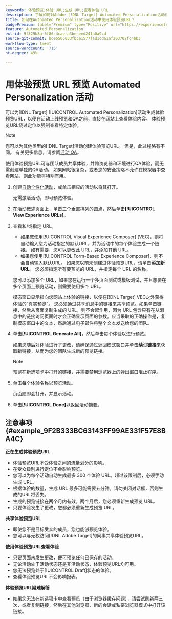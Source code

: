 ```yaml
---
keywords: 体验预览;体验 URL;生成 URL;查看体验 URL
description: 了解如何对Adobe [!DNL Target] Automated Personalization活动使用体验预览URL，以在活动上线之前直接查看您网站上的体验内容。
title: 如何在Automated Personalization活动中使用体验预览URL？
badgePremium: label="Premium" type="Positive" url="https://experienceleague.adobe.com/docs/target/using/introduction/intro.html?lang=zh-Hans#premium newtab=true" tooltip="查看Target Premium中包含的内容。"
feature: Automated Personalization
exl-id: 9f329b8a-5f86-4cae-a3be-eed24fa0a9cd
source-git-commit: bde5506033fbca1577fad1cda1af203702fc4bb3
workflow-type: tm+mt
source-wordcount: '715'
ht-degree: 49%

---
```


# 用体验预览 URL 预览 Automated Personalization 活动

可以为[!DNL Target] [!UICONTROL Automated Personalization]活动生成体验预览URL，以便在活动上线预览和QA之前，直接在网站上查看体验内容。 体验预览URL绕过定位以强制查看特定体验。

>[!NOTE]
>
>您可以为其他类型的[!DNL Target]活动创建体验预览URL。 但是，此过程略有不同。 有关更多信息，请参阅[活动 QA](/help/main/c-activities/c-activity-qa/activity-qa.md#preview)。

使用体验预览URL可与团队成员共享体验，并跨浏览器和环境进行QA体验，而无需创建单独的QA活动。 如果网站很复杂，或者您的安全策略不允许在模拟器中查看网站，则此功能将特别有用。

1. 创建[自动个性化活动](/help/main/c-activities/t-automated-personalization/create-ap-activity.md#task_8AAF837796D74CF893CA2F88BA1491C9)，或单击相应的活动以将其打开。

   无需激活活动，即可预览体验。

1. 在活动概述页面上，单击三个垂直排列的圆点，然后单击&#x200B;**[!UICONTROL View Experience URLs]**。

1. 查看和/或指定 URL。

   * 如果您使用[!UICONTROL Visual Experience Composer] (VEC)，则将自动输入您为活动指定的默认URL，并为活动中的每个体验生成一个链接。 如有需要，您可以更改此 URL，并添加其他 URL。
   * 如果您使用[!UICONTROL Form-Based Experience Composer]，则不会自动输入默认URL。 如果您以前未创建过体验预览URL，请单击&#x200B;**添加新URL**。 您必须指定所有要预览的 URL，并指定每个 URL 的名称。

   您可以添加多个 URL，如果您在运行一个多页面测试或模板测试，并且想要在多个页面上预览活动，则需要使用多个 URL。

   模态窗口显示指向您网站上体验的链接，以便在[!DNL Target] VEC之外获得体验的“真实预览”。 您必须通过共享消息中的链接来共享预览。如果单击链接，然后从页面复制生成的 URL，则不会起作用，因为 URL 包含只有在从消息中的链接访问页面时才会正确显示页面的参数。应当采取的正确操作是，复制模态窗口中的文本，然后通过电子邮件将整个文本发送给您的团队。

1. 单击&#x200B;**[!UICONTROL Generate All]**，然后单击每个体验以进行预览。

   如果您随后对体验进行了更改，请确保通过返回模式窗口并单击&#x200B;**续订链接**&#x200B;来获取新链接，从而为您的团队生成新的预览链接。

   >[!NOTE]
   >
   >预览在新选项卡中打开的链接，并需要禁用浏览器上的弹出窗口阻止程序。

1. 单击每个体验名称以预览活动。

   页面随即会打开，并显示活动。

1. 单击&#x200B;**[!UICONTROL Done]**&#x200B;以返回活动摘要。

## 注意事项 {#example_9F2B333BC63143FF99AE331F57E8BA4C}

**正在生成体验预览URL**

* 体验预览URL不受体验之间的流量划分的影响。
* 在受众级别进行定位不会影响预览。
* 您可以为每个活动自动生成最多 300 个体验 URL。超过该限制后，必须手动生成 URL。
* 根据体验的数量，生成 URL 最多可能需要五分钟。请勿关闭对话框，否则生成的URL将丢失。
* 生成的预览链接在两个月内有效。两个月后，您必须重新生成预览 URL。
* 只要体验发生了更改，您都必须重新生成预览 URL。

**共享体验预览URL**

* 即使您不是目标受众的成员，您也能够预览体验。
* 您可以与无权访问[!DNL Adobe Target]的同事共享体验预览URL。

**使用体验预览URL查看体验**

* 只要页面未发生更改，便可预览任何已保存的活动。
* 无论活动处于活动状态还是非活动状态，体验预览URL均可用。
* 您无法预览处于[!UICONTROL Draft]状态的体验。
* 查看体验预览URL不会影响报表。

**体验预览URL疑难解答**

* 如果您无法在新选项卡中查看预览（由于浏览器缓存问题），请尝试刷新两三次，或者复制链接，然后在其他浏览器、新的会话或私密浏览器模式中打开该链接。
